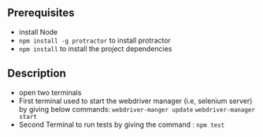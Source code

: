## Prerequisites
- install Node 
- `npm install -g protractor` to install protractor
- `npm install` to install the project dependencies

## Description
- open two terminals
- First terminal used to start the webdriver manager (i.e, selenium server) by giving below commands:
  	`webdriver-manger update` 
  	 `webdriver-manager start`
- Second Terminal to run tests by giving the command : 
	`npm test`


